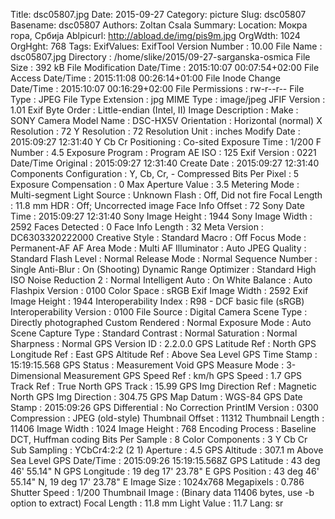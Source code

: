 Title: dsc05807.jpg
Date: 2015-09-27
Category: picture
Slug: dsc05807
Basename: dsc05807
Authors: Zoltan Csala
Summary:
Location: Мокра гора, Србија
Ablpicurl: http://abload.de/img/pis9m.jpg
OrgWdth: 1024
OrgHght: 768
Tags:
ExifValues: ExifTool Version Number : 10.00
            File Name : dsc05807.jpg
            Directory : /home/slike/2015/09-27-sarganska-osmica
            File Size : 392 kB
            File Modification Date/Time : 2015:10:07 00:07:54+02:00
            File Access Date/Time : 2015:11:08 00:26:14+01:00
            File Inode Change Date/Time : 2015:10:07 00:16:29+02:00
            File Permissions : rw-r--r--
            File Type : JPEG
            File Type Extension : jpg
            MIME Type : image/jpeg
            JFIF Version : 1.01
            Exif Byte Order : Little-endian (Intel, II)
            Image Description :
            Make : SONY
            Camera Model Name : DSC-HX5V
            Orientation : Horizontal (normal)
            X Resolution : 72
            Y Resolution : 72
            Resolution Unit : inches
            Modify Date : 2015:09:27 12:31:40
            Y Cb Cr Positioning : Co-sited
            Exposure Time : 1/200
            F Number : 4.5
            Exposure Program : Program AE
            ISO : 125
            Exif Version : 0221
            Date/Time Original : 2015:09:27 12:31:40
            Create Date : 2015:09:27 12:31:40
            Components Configuration : Y, Cb, Cr, -
            Compressed Bits Per Pixel : 5
            Exposure Compensation : 0
            Max Aperture Value : 3.5
            Metering Mode : Multi-segment
            Light Source : Unknown
            Flash : Off, Did not fire
            Focal Length : 11.8 mm
            HDR : Off; Uncorrected image
            Face Info Offset : 72
            Sony Date Time : 2015:09:27 12:31:40
            Sony Image Height : 1944
            Sony Image Width : 2592
            Faces Detected : 0
            Face Info Length : 32
            Meta Version : DC6303320222000
            Creative Style : Standard
            Macro : Off
            Focus Mode : Permanent-AF
            AF Area Mode : Multi
            AF Illuminator : Auto
            JPEG Quality : Standard
            Flash Level : Normal
            Release Mode : Normal
            Sequence Number : Single
            Anti-Blur : On (Shooting)
            Dynamic Range Optimizer : Standard
            High ISO Noise Reduction 2 : Normal
            Intelligent Auto : On
            White Balance : Auto
            Flashpix Version : 0100
            Color Space : sRGB
            Exif Image Width : 2592
            Exif Image Height : 1944
            Interoperability Index : R98 - DCF basic file (sRGB)
            Interoperability Version : 0100
            File Source : Digital Camera
            Scene Type : Directly photographed
            Custom Rendered : Normal
            Exposure Mode : Auto
            Scene Capture Type : Standard
            Contrast : Normal
            Saturation : Normal
            Sharpness : Normal
            GPS Version ID : 2.2.0.0
            GPS Latitude Ref : North
            GPS Longitude Ref : East
            GPS Altitude Ref : Above Sea Level
            GPS Time Stamp : 15:19:15.568
            GPS Status : Measurement Void
            GPS Measure Mode : 3-Dimensional Measurement
            GPS Speed Ref : km/h
            GPS Speed : 1.7
            GPS Track Ref : True North
            GPS Track : 15.99
            GPS Img Direction Ref : Magnetic North
            GPS Img Direction : 304.75
            GPS Map Datum : WGS-84
            GPS Date Stamp : 2015:09:26
            GPS Differential : No Correction
            PrintIM Version : 0300
            Compression : JPEG (old-style)
            Thumbnail Offset : 11312
            Thumbnail Length : 11406
            Image Width : 1024
            Image Height : 768
            Encoding Process : Baseline DCT, Huffman coding
            Bits Per Sample : 8
            Color Components : 3
            Y Cb Cr Sub Sampling : YCbCr4:2:2 (2 1)
            Aperture : 4.5
            GPS Altitude : 307.1 m Above Sea Level
            GPS Date/Time : 2015:09:26 15:19:15.568Z
            GPS Latitude : 43 deg 46' 55.14" N
            GPS Longitude : 19 deg 17' 23.78" E
            GPS Position : 43 deg 46' 55.14" N, 19 deg 17' 23.78" E
            Image Size : 1024x768
            Megapixels : 0.786
            Shutter Speed : 1/200
            Thumbnail Image : (Binary data 11406 bytes, use -b option to extract)
            Focal Length : 11.8 mm
            Light Value : 11.7
Lang: sr

